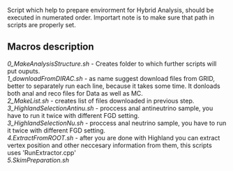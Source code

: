 Script which help to prepare envirorment for Hybrid Analysis, should be executed in numerated order.
Importart note is to make sure that path in scripts are properly set.

## Macros description
*0_MakeAnalysisStructure.sh* - Creates folder to which further scripts will put ouputs. </br>
*1_downloadFromDIRAC.sh* - as name suggest download files from GRID, better to separately run each line, because it takes some time. It donloads both anal and reco files for Data as well as MC. </br>
*2_MakeList.sh* - creates list of files downloaded in previous step. </br>
*3_HighlandSelectionAntinu.sh* - proccess anal antineutrino sample, you have to run it twice with different FGD setting. </br>
*3_HighlandSelectionNu.sh* - proccess anal neutrino sample, you have to run it twice with different FGD setting. </br>
*4.ExtractFromROOT.sh* - after you are done with Highland you can extract vertex position and other neccesary information from them, this scripts uses 'RunExtractor.cpp' </br>
*5.SkimPreparation.sh*
